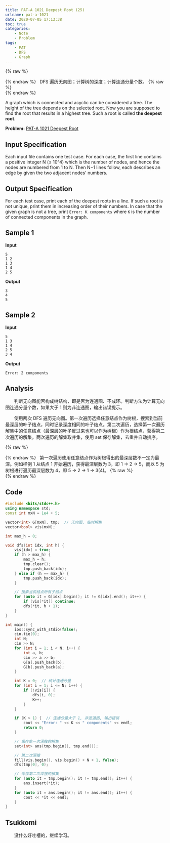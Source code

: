 ```yaml
---
title: PAT-A 1021 Deepest Root (25)
urlname: pat-a-1021
date: 2020-07-05 17:13:38
toc: true
categories:
    - Note
    - Problem
tags:
    - PAT
    - DFS
    - Graph
---
```


{% raw %}<article class="message is-warning"><div class="message-body">{% endraw %}
<span class="icon"><i class="fa fa-exclamation-triangle mr-2"></i></span>&nbsp;&nbsp;DFS 遍历无向图；计算树的深度；计算连通分量个数。
{% raw %}</div></article>{% endraw %}

A graph which is connected and acyclic can be considered a tree. The height of the tree depends on the selected root. Now you are supposed to find the root that results in a highest tree. Such a root is called **the deepest root**.

<!--more-->

**Problem:**&nbsp;[PAT-A 1021 Deepest Root](https://pintia.cn/problem-sets/994805342720868352/problems/994805482919673856 "PAT-A 1021 Deepest Root")


## Input Specification

Each input file contains one test case. For each case, the first line contains a positive integer N (≤ 10^4) which is the number of nodes, and hence the nodes are numbered from 1 to N. Then N−1 lines follow, each describes an edge by given the two adjacent nodes' numbers.

## Output Specification

For each test case, print each of the deepest roots in a line. If such a root is not unique, print them in increasing order of their numbers. In case that the given graph is not a tree, print `Error: K components` where `K` is the number of connected components in the graph.

## Sample 1

**Input**
```
5
1 2
1 3
1 4
2 5
```

**Output**
```
3
4
5
```

## Sample 2

**Input**
```
5
1 3
1 4
2 5
3 4
```

**Output**
```
Error: 2 components
```

## Analysis

&emsp;&emsp;判断无向图能否构成树结构，即是否为连通图、不成环。判断方法为计算无向图连通分量个数，如果大于 1 则为非连通图，输出错误提示。

&emsp;&emsp;使用两次 DFS 遍历无向图。第一次遍历选择任意结点作为树根，搜索到当前最深层的叶子结点，同时记录深度相同的叶子结点。第二次遍历，选择第一次遍历解集中的任意结点（最深层的叶子反过来也可以作为树根）作为根结点，获得第二次遍历的解集。两次遍历的解集取并集，使用 set 保存解集，去重并自动排序。

{% raw %}<article class="message is-info"><div class="message-body">{% endraw %}
<span class="icon"><i class="fa fa-paper-plane mr-2"></i></span>&nbsp;&nbsp;第一次遍历使用任意结点作为树根得出的最深层数不一定为最深。例如样例 1 从结点 1 开始遍历，获得最深层数为 3，即 1 -> 2 -> 5，而以 5 为树根进行遍历最深层数为 4，即 5 -> 2 -> 1 -> 3(4)。
{% raw %}</div></article>{% endraw %}

## Code

``` cpp
#include <bits/stdc++.h>
using namespace std;
const int mxN = 1e4 + 5;

vector<int> G[mxN], tmp;  // 无向图, 临时解集
vector<bool> vis(mxN);

int max_h = 0;

void dfs(int idx, int h) {
    vis[idx] = true;
    if (h > max_h) {
        max_h = h;
        tmp.clear();
        tmp.push_back(idx);
    } else if (h == max_h) {
        tmp.push_back(idx);
    }

    // 搜索当前结点所有子结点
    for (auto it = G[idx].begin(); it != G[idx].end(); it++) {
        if (vis[*it]) continue;
        dfs(*it, h + 1);
    }
}

int main() {
    ios::sync_with_stdio(false);
    cin.tie(0);
    int N;
    cin >> N;
    for (int i = 1; i < N; i++) {
        int a, b;
        cin >> a >> b;
        G[a].push_back(b);
        G[b].push_back(a);
    }

    int K = 0;  // 统计连通分量
    for (int i = 1; i <= N; i++) {
        if (!vis[i]) {
            dfs(i, 0);
            K++;
        }
    }

    if (K > 1) {  // 连通分量大于 1, 非连通图, 输出错误
        cout << "Error: " << K << " components" << endl;
        return 0;
    }

    // 保存第一次深搜的解集
    set<int> ans(tmp.begin(), tmp.end());

    // 第二次深搜
    fill(vis.begin(), vis.begin() + N + 1, false);
    dfs(tmp[0], 0);

    // 保存第二次深搜的解集
    for (auto it = tmp.begin(); it != tmp.end(); it++) {
        ans.insert(*it);
    }
    for (auto it = ans.begin(); it != ans.end(); it++) {
        cout << *it << endl;
    }
}
```

## Tsukkomi

&emsp;&emsp;没什么好吐槽的，继续学习。
